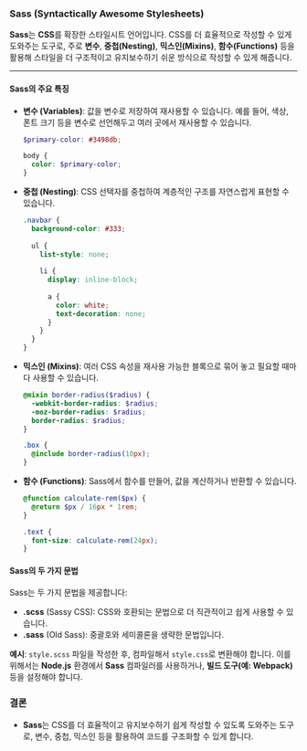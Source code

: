 ### **Sass (Syntactically Awesome Stylesheets)**
**Sass**는 **CSS**를 확장한 스타일시트 언어입니다. CSS를 더 효율적으로 작성할 수 있게 도와주는 도구로, 주로 **변수**, **중첩(Nesting)**, **믹스인(Mixins)**, **함수(Functions)** 등을 활용해 스타일을 더 구조적이고 유지보수하기 쉬운 방식으로 작성할 수 있게 해줍니다.

---
#### Sass의 주요 특징
- **변수 (Variables)**: 값을 변수로 저장하여 재사용할 수 있습니다. 예를 들어, 색상, 폰트 크기 등을 변수로 선언해두고 여러 곳에서 재사용할 수 있습니다. 
    ```scss
    $primary-color: #3498db;
    
    body {
      color: $primary-color;
    }
    ```
    
- **중첩 (Nesting)**: CSS 선택자를 중첩하여 계층적인 구조를 자연스럽게 표현할 수 있습니다.
    ```scss
    .navbar {
      background-color: #333;
      
      ul {
        list-style: none;
        
        li {
          display: inline-block;
          
          a {
            color: white;
            text-decoration: none;
          }
        }
      }
    }
    ```
    
- **믹스인 (Mixins)**: 여러 CSS 속성을 재사용 가능한 블록으로 묶어 놓고 필요할 때마다 사용할 수 있습니다.
    ```scss
    @mixin border-radius($radius) {
      -webkit-border-radius: $radius;
      -moz-border-radius: $radius;
      border-radius: $radius;
    }
    
    .box {
      @include border-radius(10px);
    }
    ```
    
- **함수 (Functions)**: Sass에서 함수를 만들어, 값을 계산하거나 반환할 수 있습니다.
    ```scss
    @function calculate-rem($px) {
      @return $px / 16px * 1rem;
    }
    
    .text {
      font-size: calculate-rem(24px);
    }
    ```
#### Sass의 두 가지 문법
Sass는 두 가지 문법을 제공합니다:
- **.scss** (Sassy CSS): CSS와 호환되는 문법으로 더 직관적이고 쉽게 사용할 수 있습니다.
- **.sass** (Old Sass): 중괄호와 세미콜론을 생략한 문법입니다.

**예시**: `style.scss` 파일을 작성한 후, 컴파일해서 `style.css`로 변환해야 합니다. 이를 위해서는 **Node.js** 환경에서 **Sass** 컴파일러를 사용하거나, **빌드 도구(예: Webpack)** 등을 설정해야 합니다.

### 결론
- **Sass**는 CSS를 더 효율적이고 유지보수하기 쉽게 작성할 수 있도록 도와주는 도구로, 변수, 중첩, 믹스인 등을 활용하여 코드를 구조화할 수 있게 합니다.
